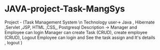 # JAVA-project-Task-MangSys

Project - (Task Management System \n
  Technology user-> Java , Hibernate ,Servlet ,JSP, HTML ,CSS,, Postgresql 
  Description    -> Manager and Employee can login 
                    Manager can create Task (CRUD), create employee (CRUD), Logout
                    Employee can login and See the task assign and It's details , logout
)
